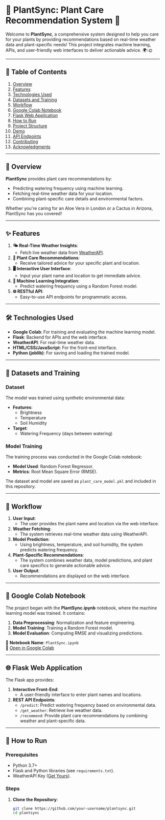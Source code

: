 # 🌱 PlantSync: Plant Care Recommendation System 🌱

Welcome to **PlantSync**, a comprehensive system designed to help you care for your plants by providing recommendations based on real-time weather data and plant-specific needs! This project integrates machine learning, APIs, and user-friendly web interfaces to deliver actionable advice. 🌍💧🌞

---

## 📖 Table of Contents
1. [Overview](#overview)
2. [Features](#features)
3. [Technologies Used](#technologies-used)
4. [Datasets and Training](#datasets-and-training)
5. [Workflow](#workflow)
6. [Google Colab Notebook](#google-colab-notebook)
7. [Flask Web Application](#flask-web-application)
8. [How to Run](#how-to-run)
9. [Project Structure](#project-structure)
10. [Demo](#demo)
11. [API Endpoints](#api-endpoints)
12. [Contributing](#contributing)
13. [Acknowledgments](#acknowledgments)

---

## 🌟 Overview

**PlantSync** provides plant care recommendations by:
- Predicting watering frequency using machine learning.
- Fetching real-time weather data for your location.
- Combining plant-specific care details and environmental factors.

Whether you're caring for an Aloe Vera in London or a Cactus in Arizona, PlantSync has you covered!

---

## ✨ Features

1. **🌤️ Real-Time Weather Insights**:
   - Fetch live weather data from [WeatherAPI](https://www.weatherapi.com/).
2. **🌱 Plant Care Recommendations**:
   - Receive tailored advice for your specific plant and location.
3. **🖥️ Interactive User Interface**:
   - Input your plant name and location to get immediate advice.
4. **🤖 Machine Learning Integration**:
   - Predict watering frequency using a Random Forest model.
5. **🌐 RESTful API**:
   - Easy-to-use API endpoints for programmatic access.

---

## 🛠️ Technologies Used

- **Google Colab**: For training and evaluating the machine learning model.
- **Flask**: Backend for APIs and the web interface.
- **WeatherAPI**: For real-time weather data.
- **HTML/CSS/JavaScript**: For the front-end interface.
- **Python (joblib)**: For saving and loading the trained model.

---

## 📂 Datasets and Training

### Dataset
The model was trained using synthetic environmental data:
- **Features**:
  - Brightness
  - Temperature
  - Soil Humidity
- **Target**:
  - Watering Frequency (days between watering)

### Model Training
The training process was conducted in the Google Colab notebook:
- **Model Used**: Random Forest Regressor.
- **Metrics**: Root Mean Square Error (RMSE).

The dataset and model are saved as `plant_care_model.pkl` and included in this repository.

---

## 🧩 Workflow

1. **User Input**:
   - The user provides the plant name and location via the web interface.
2. **Weather Fetching**:
   - The system retrieves real-time weather data using WeatherAPI.
3. **Model Prediction**:
   - Using brightness, temperature, and soil humidity, the system predicts watering frequency.
4. **Plant-Specific Recommendations**:
   - The system combines weather data, model predictions, and plant care specifics to generate actionable advice.
5. **User Output**:
   - Recommendations are displayed on the web interface.

---

## 📘 Google Colab Notebook

The project began with the **PlantSync.ipynb** notebook, where the machine learning model was trained. It contains:
1. **Data Preprocessing**: Normalization and feature engineering.
2. **Model Training**: Training a Random Forest model.
3. **Model Evaluation**: Computing RMSE and visualizing predictions.

📂 **Notebook Name**: `PlantSync.ipynb`  
📎 [Open in Google Colab](https://colab.research.google.com/github/your-username/plantsync/blob/main/PlantSync.ipynb)

---

## 🌐 Flask Web Application

The Flask app provides:
1. **Interactive Front-End**:
   - A user-friendly interface to enter plant names and locations.
2. **REST API Endpoints**:
   - `/predict`: Predict watering frequency based on environmental data.
   - `/get_weather`: Retrieve live weather data.
   - `/recommend`: Provide plant care recommendations by combining weather and plant-specific data.

---

## 🚀 How to Run

### Prerequisites
- Python 3.7+
- Flask and Python libraries (see `requirements.txt`).
- WeatherAPI Key ([Get Yours](https://www.weatherapi.com/)).

### Steps
1. **Clone the Repository**:
   ```bash
   git clone https://github.com/your-username/plantsync.git
   cd plantsync
